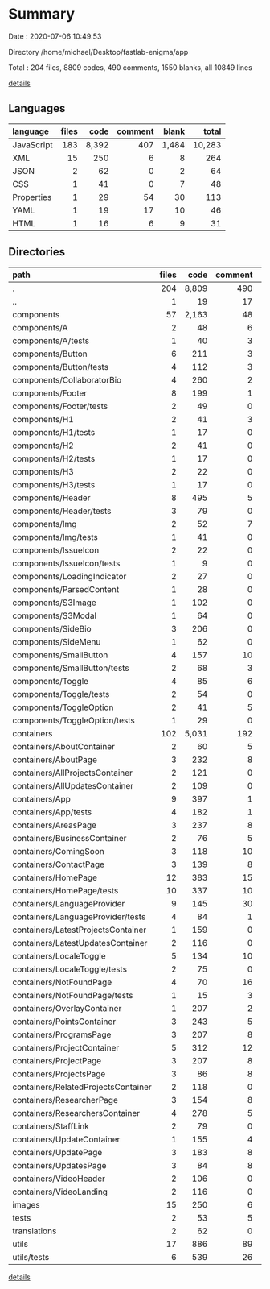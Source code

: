 # Summary

Date : 2020-07-06 10:49:53

Directory /home/michael/Desktop/fastlab-enigma/app

Total : 204 files,  8809 codes, 490 comments, 1550 blanks, all 10849 lines

[details](details.md)

## Languages
| language | files | code | comment | blank | total |
| :--- | ---: | ---: | ---: | ---: | ---: |
| JavaScript | 183 | 8,392 | 407 | 1,484 | 10,283 |
| XML | 15 | 250 | 6 | 8 | 264 |
| JSON | 2 | 62 | 0 | 2 | 64 |
| CSS | 1 | 41 | 0 | 7 | 48 |
| Properties | 1 | 29 | 54 | 30 | 113 |
| YAML | 1 | 19 | 17 | 10 | 46 |
| HTML | 1 | 16 | 6 | 9 | 31 |

## Directories
| path | files | code | comment | blank | total |
| :--- | ---: | ---: | ---: | ---: | ---: |
| . | 204 | 8,809 | 490 | 1,550 | 10,849 |
| .. | 1 | 19 | 17 | 10 | 46 |
| components | 57 | 2,163 | 48 | 398 | 2,609 |
| components/A | 2 | 48 | 6 | 15 | 69 |
| components/A/tests | 1 | 40 | 3 | 10 | 53 |
| components/Button | 6 | 211 | 3 | 48 | 262 |
| components/Button/tests | 4 | 112 | 3 | 29 | 144 |
| components/CollaboratorBio | 4 | 260 | 2 | 41 | 303 |
| components/Footer | 8 | 199 | 1 | 42 | 242 |
| components/Footer/tests | 2 | 49 | 0 | 12 | 61 |
| components/H1 | 2 | 41 | 3 | 10 | 54 |
| components/H1/tests | 1 | 17 | 0 | 4 | 21 |
| components/H2 | 2 | 41 | 0 | 9 | 50 |
| components/H2/tests | 1 | 17 | 0 | 4 | 21 |
| components/H3 | 2 | 22 | 0 | 7 | 29 |
| components/H3/tests | 1 | 17 | 0 | 4 | 21 |
| components/Header | 8 | 495 | 5 | 59 | 559 |
| components/Header/tests | 3 | 79 | 0 | 16 | 95 |
| components/Img | 2 | 52 | 7 | 14 | 73 |
| components/Img/tests | 1 | 41 | 0 | 9 | 50 |
| components/IssueIcon | 2 | 22 | 0 | 7 | 29 |
| components/IssueIcon/tests | 1 | 9 | 0 | 3 | 12 |
| components/LoadingIndicator | 2 | 27 | 0 | 8 | 35 |
| components/ParsedContent | 1 | 28 | 0 | 8 | 36 |
| components/S3Image | 1 | 102 | 0 | 14 | 116 |
| components/S3Modal | 1 | 64 | 0 | 14 | 78 |
| components/SideBio | 3 | 206 | 0 | 26 | 232 |
| components/SideMenu | 1 | 62 | 0 | 10 | 72 |
| components/SmallButton | 4 | 157 | 10 | 36 | 203 |
| components/SmallButton/tests | 2 | 68 | 3 | 17 | 88 |
| components/Toggle | 4 | 85 | 6 | 21 | 112 |
| components/Toggle/tests | 2 | 54 | 0 | 10 | 64 |
| components/ToggleOption | 2 | 41 | 5 | 9 | 55 |
| components/ToggleOption/tests | 1 | 29 | 0 | 4 | 33 |
| containers | 102 | 5,031 | 192 | 771 | 5,994 |
| containers/AboutContainer | 2 | 60 | 5 | 10 | 75 |
| containers/AboutPage | 3 | 232 | 8 | 28 | 268 |
| containers/AllProjectsContainer | 2 | 121 | 0 | 20 | 141 |
| containers/AllUpdatesContainer | 2 | 109 | 0 | 19 | 128 |
| containers/App | 9 | 397 | 1 | 57 | 455 |
| containers/App/tests | 4 | 182 | 1 | 29 | 212 |
| containers/AreasPage | 3 | 237 | 8 | 28 | 273 |
| containers/BusinessContainer | 2 | 76 | 5 | 10 | 91 |
| containers/ComingSoon | 3 | 118 | 10 | 24 | 152 |
| containers/ContactPage | 3 | 139 | 8 | 19 | 166 |
| containers/HomePage | 12 | 383 | 15 | 83 | 481 |
| containers/HomePage/tests | 10 | 337 | 10 | 70 | 417 |
| containers/LanguageProvider | 9 | 145 | 30 | 40 | 215 |
| containers/LanguageProvider/tests | 4 | 84 | 1 | 16 | 101 |
| containers/LatestProjectsContainer | 1 | 159 | 0 | 12 | 171 |
| containers/LatestUpdatesContainer | 2 | 116 | 0 | 19 | 135 |
| containers/LocaleToggle | 5 | 134 | 10 | 29 | 173 |
| containers/LocaleToggle/tests | 2 | 75 | 0 | 15 | 90 |
| containers/NotFoundPage | 4 | 70 | 16 | 17 | 103 |
| containers/NotFoundPage/tests | 1 | 15 | 3 | 4 | 22 |
| containers/OverlayContainer | 1 | 207 | 2 | 12 | 221 |
| containers/PointsContainer | 3 | 243 | 5 | 18 | 266 |
| containers/ProgramsPage | 3 | 207 | 8 | 26 | 241 |
| containers/ProjectContainer | 5 | 312 | 12 | 47 | 371 |
| containers/ProjectPage | 3 | 207 | 8 | 26 | 241 |
| containers/ProjectsPage | 3 | 86 | 8 | 20 | 114 |
| containers/RelatedProjectsContainer | 2 | 118 | 0 | 19 | 137 |
| containers/ResearcherPage | 3 | 154 | 8 | 23 | 185 |
| containers/ResearchersContainer | 4 | 278 | 5 | 51 | 334 |
| containers/StaffLink | 2 | 79 | 0 | 11 | 90 |
| containers/UpdateContainer | 1 | 155 | 4 | 14 | 173 |
| containers/UpdatePage | 3 | 183 | 8 | 27 | 218 |
| containers/UpdatesPage | 3 | 84 | 8 | 20 | 112 |
| containers/VideoHeader | 2 | 106 | 0 | 20 | 126 |
| containers/VideoLanding | 2 | 116 | 0 | 22 | 138 |
| images | 15 | 250 | 6 | 8 | 264 |
| tests | 2 | 53 | 5 | 15 | 73 |
| translations | 2 | 62 | 0 | 2 | 64 |
| utils | 17 | 886 | 89 | 230 | 1,205 |
| utils/tests | 6 | 539 | 26 | 132 | 697 |

[details](details.md)